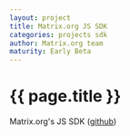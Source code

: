 ```yaml
---
layout: project
title: Matrix.org JS SDK
categories: projects sdk
author: Matrix.org team
maturity: Early Beta
---
```


# {{ page.title }}
Matrix.org's JS SDK ([github](https://github.com/matrix-org/matrix-js-sdk))
